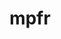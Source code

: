 ---
title: "mpfr"
layout: cache
categories: [package, develop-2024-01-21]
meta: {"versions": ["4.2.0"], "compilers": ["gcc@=11.4.0", "gcc@=7.3.1", "gcc@=7.5.0", "gcc@=9.4.0", "oneapi@=2023.2.0"], "oss": ["amzn2", "ubuntu18.04", "ubuntu20.04", "ubuntu22.04"], "platforms": ["linux"], "targets": ["aarch64", "neoverse_n1", "neoverse_v1", "ppc64le", "x86_64_v3"], "stacks": ["aws-isc", "aws-isc-aarch64", "developer-tools", "e4s", "e4s-aarch64", "e4s-neoverse_v1", "e4s-oneapi", "e4s-power", "radiuss", "root", "tutorial"], "num_specs": 11, "num_specs_by_stack": {"root": 11, "aws-isc-aarch64": 2, "aws-isc": 1, "radiuss": 1, "developer-tools": 1, "e4s-neoverse_v1": 1, "e4s-power": 1, "e4s": 1, "e4s-oneapi": 1, "e4s-aarch64": 1, "tutorial": 1}}
spec_details: [{"hash": "i3yqi2jhfvlhb2i3calprr7mj2kk53wc", "compiler": "gcc@=7.3.1", "versions": ["4.2.0"], "os": "amzn2", "platform": "linux", "target": "aarch64", "variants": ["build_system=autotools", "libs=shared,static"], "stacks": ["root", "aws-isc-aarch64"], "size": "-", "tarball": "https://binaries.spack.io/releases/develop-2024-01-21/build_cache/linux-amzn2-aarch64/gcc-7.3.1/mpfr-4.2.0/linux-amzn2-aarch64-gcc-7.3.1-mpfr-4.2.0-i3yqi2jhfvlhb2i3calprr7mj2kk53wc.spack"}, {"hash": "4zgdkx3moveifswtibb3uz5mkbx4n5kt", "compiler": "gcc@=7.3.1", "versions": ["4.2.0"], "os": "amzn2", "platform": "linux", "target": "x86_64_v3", "variants": ["build_system=autotools", "libs=shared,static"], "stacks": ["root", "aws-isc"], "size": "-", "tarball": "https://binaries.spack.io/releases/develop-2024-01-21/build_cache/linux-amzn2-x86_64_v3/gcc-7.3.1/mpfr-4.2.0/linux-amzn2-x86_64_v3-gcc-7.3.1-mpfr-4.2.0-4zgdkx3moveifswtibb3uz5mkbx4n5kt.spack"}, {"hash": "34pp54nmbyhketzfvywakw3lhtjoqfbi", "compiler": "gcc@=7.3.1", "versions": ["4.2.0"], "os": "amzn2", "platform": "linux", "target": "neoverse_n1", "variants": ["build_system=autotools", "libs=shared,static"], "stacks": ["root", "aws-isc-aarch64"], "size": "-", "tarball": "https://binaries.spack.io/releases/develop-2024-01-21/build_cache/linux-amzn2-neoverse_n1/gcc-7.3.1/mpfr-4.2.0/linux-amzn2-neoverse_n1-gcc-7.3.1-mpfr-4.2.0-34pp54nmbyhketzfvywakw3lhtjoqfbi.spack"}, {"hash": "2tc3nzvmsai4swrlljnl45avxlmpqhjh", "compiler": "gcc@=7.5.0", "versions": ["4.2.0"], "os": "ubuntu18.04", "platform": "linux", "target": "x86_64_v3", "variants": ["build_system=autotools", "libs=shared,static"], "stacks": ["root", "radiuss"], "size": "-", "tarball": "https://binaries.spack.io/releases/develop-2024-01-21/build_cache/linux-ubuntu18.04-x86_64_v3/gcc-7.5.0/mpfr-4.2.0/linux-ubuntu18.04-x86_64_v3-gcc-7.5.0-mpfr-4.2.0-2tc3nzvmsai4swrlljnl45avxlmpqhjh.spack"}, {"hash": "gxths6vqklwfcwydyt5l6o7emygak3tt", "compiler": "gcc@=7.5.0", "versions": ["4.2.0"], "os": "ubuntu18.04", "platform": "linux", "target": "x86_64_v3", "variants": ["build_system=autotools", "libs=shared,static"], "stacks": ["root", "developer-tools"], "size": "-", "tarball": "https://binaries.spack.io/releases/develop-2024-01-21/build_cache/linux-ubuntu18.04-x86_64_v3/gcc-7.5.0/mpfr-4.2.0/linux-ubuntu18.04-x86_64_v3-gcc-7.5.0-mpfr-4.2.0-gxths6vqklwfcwydyt5l6o7emygak3tt.spack"}, {"hash": "qxu5dxarjzfyzqbpik7zmfungwakrky5", "compiler": "gcc@=11.4.0", "versions": ["4.2.0"], "os": "ubuntu20.04", "platform": "linux", "target": "neoverse_v1", "variants": ["build_system=autotools", "libs=shared,static"], "stacks": ["e4s-neoverse_v1", "root"], "size": "-", "tarball": "https://binaries.spack.io/releases/develop-2024-01-21/build_cache/linux-ubuntu20.04-neoverse_v1/gcc-11.4.0/mpfr-4.2.0/linux-ubuntu20.04-neoverse_v1-gcc-11.4.0-mpfr-4.2.0-qxu5dxarjzfyzqbpik7zmfungwakrky5.spack"}, {"hash": "wfbwni5b7jt725eudku3wrrbjg7xgt5v", "compiler": "gcc@=9.4.0", "versions": ["4.2.0"], "os": "ubuntu20.04", "platform": "linux", "target": "ppc64le", "variants": ["build_system=autotools", "libs=shared,static"], "stacks": ["root", "e4s-power"], "size": "-", "tarball": "https://binaries.spack.io/releases/develop-2024-01-21/build_cache/linux-ubuntu20.04-ppc64le/gcc-9.4.0/mpfr-4.2.0/linux-ubuntu20.04-ppc64le-gcc-9.4.0-mpfr-4.2.0-wfbwni5b7jt725eudku3wrrbjg7xgt5v.spack"}, {"hash": "vjcol3hyz3buafdjb3s4d6bjuaaou372", "compiler": "gcc@=11.4.0", "versions": ["4.2.0"], "os": "ubuntu20.04", "platform": "linux", "target": "x86_64_v3", "variants": ["build_system=autotools", "libs=shared,static"], "stacks": ["e4s", "root"], "size": "-", "tarball": "https://binaries.spack.io/releases/develop-2024-01-21/build_cache/linux-ubuntu20.04-x86_64_v3/gcc-11.4.0/mpfr-4.2.0/linux-ubuntu20.04-x86_64_v3-gcc-11.4.0-mpfr-4.2.0-vjcol3hyz3buafdjb3s4d6bjuaaou372.spack"}, {"hash": "7rsy4kvhh3l4ikkqxx6vooenjffxrbht", "compiler": "oneapi@=2023.2.0", "versions": ["4.2.0"], "os": "ubuntu20.04", "platform": "linux", "target": "x86_64_v3", "variants": ["build_system=autotools", "libs=shared,static"], "stacks": ["root", "e4s-oneapi"], "size": "-", "tarball": "https://binaries.spack.io/releases/develop-2024-01-21/build_cache/linux-ubuntu20.04-x86_64_v3/oneapi-2023.2.0/mpfr-4.2.0/linux-ubuntu20.04-x86_64_v3-oneapi-2023.2.0-mpfr-4.2.0-7rsy4kvhh3l4ikkqxx6vooenjffxrbht.spack"}, {"hash": "lgkgioi2efc6wn2knwmxjiv5wzmmfqsr", "compiler": "gcc@=11.4.0", "versions": ["4.2.0"], "os": "ubuntu22.04", "platform": "linux", "target": "aarch64", "variants": ["build_system=autotools", "libs=shared,static"], "stacks": ["e4s-aarch64", "root"], "size": "-", "tarball": "https://binaries.spack.io/releases/develop-2024-01-21/build_cache/linux-ubuntu22.04-aarch64/gcc-11.4.0/mpfr-4.2.0/linux-ubuntu22.04-aarch64-gcc-11.4.0-mpfr-4.2.0-lgkgioi2efc6wn2knwmxjiv5wzmmfqsr.spack"}, {"hash": "ripkzr6nz33p5yvaa4hfyqyoxia3wj5i", "compiler": "gcc@=11.4.0", "versions": ["4.2.0"], "os": "ubuntu22.04", "platform": "linux", "target": "x86_64_v3", "variants": ["build_system=autotools", "libs=shared,static"], "stacks": ["root", "tutorial"], "size": "-", "tarball": "https://binaries.spack.io/releases/develop-2024-01-21/build_cache/linux-ubuntu22.04-x86_64_v3/gcc-11.4.0/mpfr-4.2.0/linux-ubuntu22.04-x86_64_v3-gcc-11.4.0-mpfr-4.2.0-ripkzr6nz33p5yvaa4hfyqyoxia3wj5i.spack"}]
---